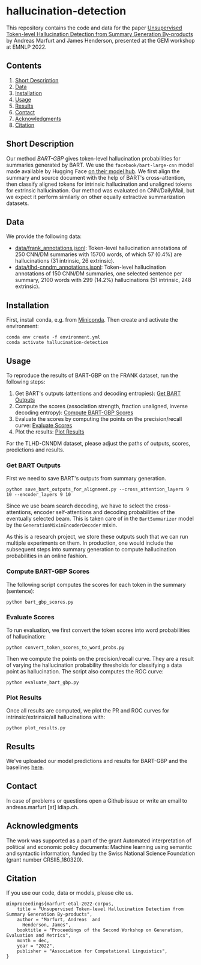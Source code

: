 # hallucination-detection
This repository contains the code and data for the paper [Unsupervised Token-level Hallucination Detection from Summary Generation By-products](#) by Andreas Marfurt and James Henderson, presented at the GEM workshop at EMNLP 2022.

## Contents
1. [Short Description](#short-description)
2. [Data](#data)
3. [Installation](#installation)
4. [Usage](#usage)
5. [Results](#results)
6. [Contact](#contact)
7. [Acknowledgments](#acknowledgments)
8. [Citation](#citation)

## Short Description
Our method *BART-GBP* gives token-level hallucination probabilities for summaries generated by BART. We use the `facebook/bart-large-cnn` model made available by Hugging Face [on their model hub](https://huggingface.co/facebook/bart-large-cnn). We first align the summary and source document with the help of BART's cross-attention, then classify aligned tokens for intrinsic hallucination and unaligned tokens for extrinsic hallucination. Our method was evaluated on CNN/DailyMail, but we expect it perform similarly on other equally extractive summarization datasets.

## Data
We provide the following data:
- [data/frank_annotations.jsonl](data/frank_annotations.jsonl): Token-level hallucination annotations of 250 CNN/DM summaries with 15700 words, of which 57 (0.4%) are hallucinations (31 intrinsic, 26 extrinsic).
- [data/tlhd-cnndm_annotations.jsonl](data/tlhd-cnndm_annotations.jsonl): Token-level hallucination annotations of 150 CNN/DM summaries, one selected sentence per summary, 2100 words with 299 (14.2%) hallucinations (51 intrinsic, 248 extrinsic).

## Installation
First, install conda, e.g. from [Miniconda](https://docs.conda.io/en/latest/miniconda.html). Then create and activate the environment:
```
conda env create -f environment.yml
conda activate hallucination-detection
```

## Usage
To reproduce the results of BART-GBP on the FRANK dataset, run the following steps:
1. Get BART's outputs (attentions and decoding entropies): [Get BART Outputs](#get-bart-outputs)
2. Compute the scores (association strength, fraction unaligned, inverse decoding entropy): [Compute BART-GBP Scores](#compute-bart-gbp-scores)
3. Evaluate the scores by computing the points on the precision/recall curve: [Evaluate Scores](#evaluate-scores)
4. Plot the results: [Plot Results](#plot-results)

For the TLHD-CNNDM dataset, please adjust the paths of outputs, scores, predictions and results.

### Get BART Outputs
First we need to save BART's outputs from summary generation.
```
python save_bart_outputs_for_alignment.py --cross_attention_layers 9 10 --encoder_layers 9 10
```

Since we use beam search decoding, we have to select the cross-attentions, encoder self-attentions and decoding probabilities of the eventually selected beam. This is taken care of in the `BartSummarizer` model by the `GenerationMixinEncoderDecoder` mixin.

As this is a research project, we store these outputs such that we can run multiple experiments on them. In production, one would include the subsequent steps into summary generation to compute hallucination probabilities in an online fashion.

### Compute BART-GBP Scores
The following script computes the scores for each token in the summary (sentence):
```
python bart_gbp_scores.py
```

### Evaluate Scores
To run evaluation, we first convert the token scores into word probabilities of hallucination:
```
python convert_token_scores_to_word_probs.py
```

Then we compute the points on the precision/recall curve. They are a result of varying the hallucination probability thresholds for classifying a data point as hallucination. The script also computes the ROC curve:
```
python evaluate_bart_gbp.py
```

### Plot Results
Once all results are computed, we plot the PR and ROC curves for intrinsic/extrinsic/all hallucinations with:
```
python plot_results.py
```

## Results
We've uploaded our model predictions and results for BART-GBP and the baselines [here](https://drive.google.com/file/d/1FN8GqXAInAsJhJH5tbdi1ygOHN5GBBMv/view?usp=sharing).

## Contact
In case of problems or questions open a Github issue or write an email to andreas.marfurt [at] idiap.ch.

## Acknowledgments
The work was supported as a part of the grant Automated interpretation of political and economic policy documents: Machine learning using semantic and syntactic information, funded by the Swiss National Science Foundation (grant number CRSII5_180320).

## Citation
If you use our code, data or models, please cite us.
```
@inproceedings{marfurt-etal-2022-corpus,
    title = "Unsupervised Token-level Hallucination Detection from Summary Generation By-products",
    author = "Marfurt, Andreas  and
      Henderson, James",
    booktitle = "Proceedings of the Second Workshop on Generation, Evaluation and Metrics",
    month = dec,
    year = "2022",
    publisher = "Association for Computational Linguistics",    
}
```

